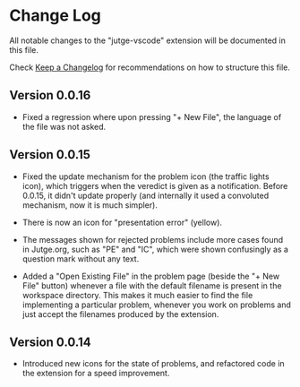 # Change Log

All notable changes to the "jutge-vscode" extension will be documented in this file.

Check [Keep a Changelog](http://keepachangelog.com/) for recommendations on how to structure this file.

## Version 0.0.16

- Fixed a regression where upon pressing "+ New File", the language of the file was not asked.

## Version 0.0.15

- Fixed the update mechanism for the problem icon (the traffic lights icon), which triggers when the veredict is given as a notification. Before 0.0.15, it didn't update properly (and internally it used a convoluted mechanism, now it is much simpler).

- There is now an icon for "presentation error" (yellow).

- The messages shown for rejected problems include more cases found in Jutge.org, such as "PE" and "IC", which were shown confusingly as a question mark without any text.

- Added a "Open Existing File" in the problem page (beside the "+ New File" button) whenever a file with the default filename is present in the workspace directory. This makes it much easier to find the file implementing a particular problem, whenever you work on problems and just accept the filenames produced by the extension.

## Version 0.0.14

- Introduced new icons for the state of problems, and refactored code in the extension for a speed improvement.
